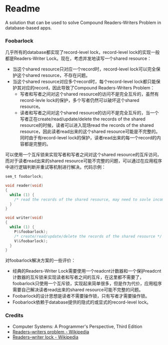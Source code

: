 # Readme
A solution that can be used to solve Compound Readers-Writers Problem in database-based apps.

### Foobarlock

几乎所有的database都实现了record-level lock，record-level lock的实现一般都是Readers-Writer Lock。现在，考虑并发地读写一个shared resource：
- 当这个shared resource只对应一个record时，record-level lock可以完全保护这个shared resource，不存在问题。
- 当这个shared resource对应多个record时，每个record-level lock都只能保护其对应的record，因此导致了Compound Readers-Writers Problem：
  - 写者和写者之间对这个shared resource的访问不是完全互斥的，虽然有record-levle lock的保护，多个写者仍然可以破坏这个shared resource。
  - 读者和写者之间对这个shared resource的访问不是完全互斥的，当一个写者正在create/read/update/delete the records of the shared resource的时候，读者可以进入现场read the records of the shared resource，因此读者read出来的这个shared resource可能是不完整的。同时由于有record-level lock的保护，读者read出来的每一个record的内容都是完整的。

可以使用一个互斥锁来实现写者和写者之间对这个shared resource的互斥访问，而对于读者read出来的shared resource可能不完整的问题，可以通过在应用程序中进行逻辑判断并重试等机制进行解决。代码示例：
```c
sem_t foobarlock;

void reader(void)
{
  while (1) {
    /* read the records of the shared resource, may need to sovle incompletion problems */
  }
}

void writer(void)
{
  while (1) {
    P(&foobarlock);
    /* create/read/update/delete the records of the shared resource */
    V(&foobarlock);
  }
}
```

对foobarlock解决方案的一些评价：
- 经典的Readers-Writer Lock需要使用一个readcnt计数器和一个保护readcnt计数器的互斥锁来实现读者和写者之间的互斥，在这里都不需要了，foobarlock只使用一个互斥锁，实现起来简单很多，但是作为代价，应用程序需要自己解决读者read出来的shared resource可能不完整的问题。
- Foobarlock的设计思想是读者不需要操作锁，只有写者才需要操作锁。
- Foobarlock依赖于database提供的隐式的或显式的record-level lock。

### Credits
- Computer Systems: A Programmer's Perspective, Third Edition
- [Readers–writers problem - Wikipedia](https://en.wikipedia.org/wiki/Readers-writers_problem)
- [Readers–writer lock - Wikipedia](https://en.wikipedia.org/wiki/Readers–writer_lock)
